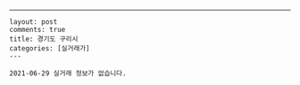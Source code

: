 ---
    layout: post
    comments: true
    title: 경기도 구리시
    categories: [실거래가]
    ---

    2021-06-29 실거래 정보가 없습니다.

    